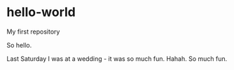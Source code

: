 # hello-world
My first repository

So hello.

Last Saturday I was at a wedding - it was so much fun. Hahah. So much fun.
